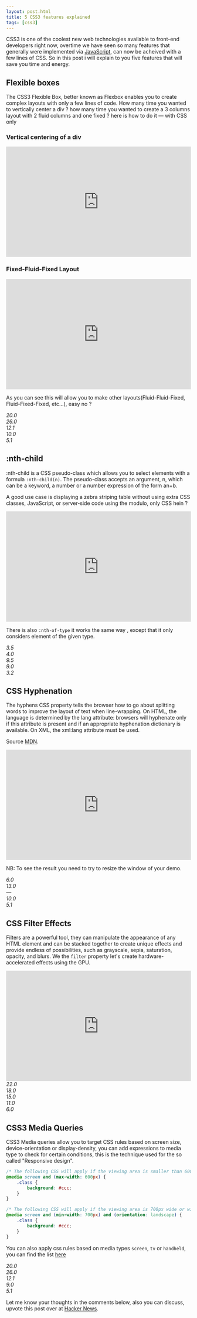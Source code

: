 ```yaml
---
layout: post.html
title: 5 CSS3 features explained
tags: [css3]
---
```


CSS3 is one of the coolest new web technologies available to front-end developers right now, overtime we have seen so many features that generally were implemented via [JavaScript][0], can now be acheived with a few lines of CSS.
So in this post i will explain to you five features that will save you time and energy.

## Flexible boxes
The CSS3 Flexible Box, better known as Flexbox enables you to create complex layouts with only a few lines of code.
How many time you wanted to vertically center a div ? how many time you wanted to create a 3 columns layout with 2 fluid columns and one fixed ? here is how to do it — with CSS only

### Vertical centering of a div
<iframe width="100%" height="300" src="http://jsfiddle.net/daker/NnkHF/embedded/result,css,html" allowfullscreen="allowfullscreen" frameborder="0"></iframe>

### Fixed-Fluid-Fixed Layout
<iframe width="100%" height="300" src="http://jsfiddle.net/daker/GWZzd/embedded/result,css,html" allowfullscreen="allowfullscreen" frameborder="0"></iframe>

As you can see this will allow you to make other layouts(Fluid-Fluid-Fixed, Fluid-Fixed-Fixed, etc...), easy no ?

<div class="browser-support">
    <dfn title="firefox"><div>20.0</div></dfn>
    <dfn title="chrome"><div>26.0</div></dfn>
    <dfn title="opera"><div>12.1</div></dfn>
    <dfn title="ie"><div>10.0</div></dfn>
    <dfn title="safari"><div>5.1</div></dfn>
</div>

## :nth-child

:nth-child is a CSS pseudo-class which allows you to select elements with a formula ```:nth-child(n)```. The pseudo-class accepts an argument, n, which can be a keyword, a number or a number expression of the form an+b.

A good use case is displaying a zebra striping table without using extra CSS classes, JavaScript, or server-side code using the modulo, only CSS hein ?

<iframe width="100%" height="300" src="http://jsfiddle.net/daker/uc2Kv/embedded/result,css,html" allowfullscreen="allowfullscreen" frameborder="0"></iframe>

There is also ```:nth-of-type``` it works the same way , except that it only considers element of the given type.

<div class="browser-support">
    <dfn title="firefox"><div>3.5</div></dfn>
    <dfn title="chrome"><div>4.0</div></dfn>
    <dfn title="opera"><div>9.5</div></dfn>
    <dfn title="ie"><div>9.0</div></dfn>
    <dfn title="safari"><div>3.2</div></dfn>
</div>

## CSS Hyphenation

The hyphens CSS property tells the browser how to go about splitting words to improve the layout of text when line-wrapping. On HTML, the language is determined by the lang attribute: browsers will hyphenate only if this attribute is present and if an appropriate hyphenation dictionary is available. On XML, the xml:lang attribute must be used.

Source [MDN][1].

<iframe width="100%" height="300" src="http://jsfiddle.net/daker/8w9bn/embedded/result,css,html" allowfullscreen="allowfullscreen" frameborder="0"></iframe>

NB: To see the result you need to try to resize the window of your demo.

<div class="browser-support">
    <dfn title="firefox"><div>6.0</div></dfn>
    <dfn title="chrome"><div>13.0</div></dfn>
    <dfn title="opera" class="unsupported"><div>—</div></dfn>
    <dfn title="ie"><div>10.0</div></dfn>
    <dfn title="safari"><div>5.1</div></dfn>
</div>


## CSS Filter Effects

Filters are a powerful tool, they can manipulate the appearance of any HTML element and can be stacked together to create unique effects and provide endless of possibilities, such as grayscale, sepia, saturation, opacity, and blurs. We the ```filter``` property let's create hardware-accelerated effects using the GPU.

<iframe width="100%" height="300" src="http://jsfiddle.net/daker/qZdmS/embedded/result,css,html" allowfullscreen="allowfullscreen" frameborder="0"></iframe>


<div class="browser-support">
    <dfn title="firefox"><div>22.0</div></dfn>
    <dfn title="chrome"><div>18.0</div></dfn>
    <dfn title="opera"><div>15.0</div></dfn>
    <dfn title="ie"><div>11.0</div></dfn>
    <dfn title="safari"><div>6.0</div></dfn>
</div>

## CSS3 Media Queries

CSS3 Media queries allow you to target CSS rules based on screen size, device-orientation or display-density, you can add expressions to media type to check for certain conditions, this is the technique used for the so called "Responsive design".

```css
/* The following CSS will apply if the viewing area is smaller than 600px. */
@media screen and (max-width: 600px) {
    .class {
        background: #ccc;
    }
}

/* The following CSS will apply if the viewing area is 700px wide or wider and the display is in landscape mode. */
@media screen and (min-width: 700px) and (orientation: landscape) {
    .class {
        background: #ccc;
    }
}
```

You can also apply css rules based on media types ```screen```, ```tv``` or ```handheld```, you can find the list [here][2]

<div class="browser-support">
    <dfn title="firefox"><div>20.0</div></dfn>
    <dfn title="chrome"><div>26.0</div></dfn>
    <dfn title="opera"><div>12.1</div></dfn>
    <dfn title="ie"><div>9.0</div></dfn>
    <dfn title="safari"><div>5.1</div></dfn>
</div>

Let me know your thoughts in the comments below, also you can discuss, upvote this post over at [Hacker News][3].

[0]: http://daker.me/2013/06/5-html5-javascript-apis-to-keep-an-eye-on.html
[1]: https://developer.mozilla.org/en-US/docs/Web/CSS/hyphens
[2]: http://www.w3.org/TR/CSS2/media.html#media-types
[3]: #